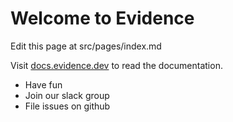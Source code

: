 # Welcome to Evidence

Edit this page at src/pages/index.md

Visit [docs.evidence.dev](https://docs.evidence.dev) to read the documentation.

- Have fun
- Join our slack group
- File issues on github
